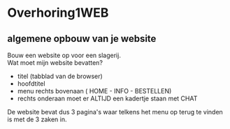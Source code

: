 # Overhoring1WEB

## algemene opbouw van je website
Bouw een website op voor een slagerij. <br>
Wat moet mijn website bevatten? 
* titel (tabblad van de browser)
* hoofdtitel
* menu rechts bovenaan ( HOME - INFO - BESTELLEN)
* rechts onderaan moet er ALTIJD een kadertje staan met CHAT


De website bevat dus 3 pagina's waar telkens het menu op terug te vinden is met de 3 zaken in. 
